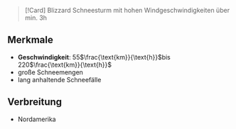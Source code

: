 >[!Card] Blizzard
>Schneesturm mit hohen Windgeschwindigkeiten über min. 3h
<!--SR:!2025-10-23,116,270-->

## Merkmale
- **Geschwindigkeit**: 55$\frac{\text{km}}{\text{h}}$bis 220$\frac{\text{km}}{\text{h}}$
- große Schneemengen
- lang anhaltende Schneefälle

## Verbreitung
- Nordamerika
